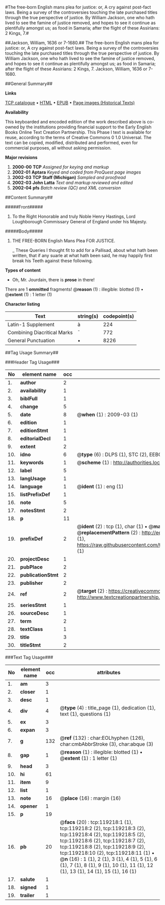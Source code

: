 #The free-born English mans plea for justice: or, A cry against post-fact laws. Being a survey of the controversies touching the late purchased titles through the true perspective of justice. By William Jackson, one who hath lived to see the famine of justice removed, and hopes to see it continue as plentifully amongst us; as food in Samaria; after the flight of these Assirians: 2 Kings, 7.#

##Jackson, William, 1636 or 7-1680.##
The free-born English mans plea for justice: or, A cry against post-fact laws. Being a survey of the controversies touching the late purchased titles through the true perspective of justice. By William Jackson, one who hath lived to see the famine of justice removed, and hopes to see it continue as plentifully amongst us; as food in Samaria; after the flight of these Assirians: 2 Kings, 7.
Jackson, William, 1636 or 7-1680.

##General Summary##

**Links**

[TCP catalogue](http://www.ota.ox.ac.uk/tcp/)  • 
[HTML](http://tei.it.ox.ac.uk/tcp/Texts-HTML/free/A67/A67913.html)  • 
[EPUB](http://tei.it.ox.ac.uk/tcp/Texts-EPUB/free/A67/A67913.epub) • 
[Page images (Historical Texts)](https://data.historicaltexts.jisc.ac.uk/view?pubId=eebo-99866929e&pageId=eebo-99866929e-119218-1)

**Availability**

This keyboarded and encoded edition of the
	       work described above is co-owned by the institutions
	       providing financial support to the Early English Books
	       Online Text Creation Partnership. This Phase I text is
	       available for reuse, according to the terms of Creative
	       Commons 0 1.0 Universal. The text can be copied,
	       modified, distributed and performed, even for
	       commercial purposes, all without asking permission.

**Major revisions**

1. __2000-00__ __TCP__ *Assigned for keying and markup*
1. __2002-01__ __Aptara__ *Keyed and coded from ProQuest page images*
1. __2002-03__ __TCP Staff (Michigan)__ *Sampled and proofread*
1. __2002-03__ __John Latta__ *Text and markup reviewed and edited*
1. __2002-04__ __pfs__ *Batch review (QC) and XML conversion*

##Content Summary##

#####Front#####

1. To the Right Honorable and truly
Noble Henry Hastings, Lord Loughborough
Commissary General of
England under his Majesty.

#####Body#####

1. THE
FREE-BORN
English Mans Plea
FOR
JUSTICE.

    _ These Queries I thought fit to add for a Pallisad, about what hath been
written, that if any suarle at what hath been said, he may
happily first break his Teeth against these following.

**Types of content**

  * Oh, Mr. Jourdain, there is **prose** in there!

There are 1 **ommitted** fragments! 
 @__reason__ (1) : illegible: blotted (1)  •  @__extent__ (1) : 1 letter (1)

**Character listing**


|Text|string(s)|codepoint(s)|
|---|---|---|
|Latin-1 Supplement|à|224|
|Combining             Diacritical Marks|̄|772|
|General Punctuation|•|8226|

##Tag Usage Summary##

###Header Tag Usage###

|No|element name|occ|attributes|
|---|---|---|---|
|1.|__author__|2||
|2.|__availability__|1||
|3.|__biblFull__|1||
|4.|__change__|5||
|5.|__date__|8| @__when__ (1) : 2009-03 (1)|
|6.|__edition__|1||
|7.|__editionStmt__|1||
|8.|__editorialDecl__|1||
|9.|__extent__|2||
|10.|__idno__|6| @__type__ (6) : DLPS (1), STC (2), EEBO-CITATION (1), PROQUEST (1), VID (1)|
|11.|__keywords__|1| @__scheme__ (1) : http://authorities.loc.gov/ (1)|
|12.|__label__|5||
|13.|__langUsage__|1||
|14.|__language__|1| @__ident__ (1) : eng (1)|
|15.|__listPrefixDef__|1||
|16.|__note__|5||
|17.|__notesStmt__|2||
|18.|__p__|11||
|19.|__prefixDef__|2| @__ident__ (2) : tcp (1), char (1)  •  @__matchPattern__ (2) : ([0-9\-]+):([0-9IVX]+) (1), (.+) (1)  •  @__replacementPattern__ (2) : http://eebo.chadwyck.com/downloadtiff?vid=$1&page=$2 (1), https://raw.githubusercontent.com/textcreationpartnership/Texts/master/tcpchars.xml#$1 (1)|
|20.|__projectDesc__|1||
|21.|__pubPlace__|2||
|22.|__publicationStmt__|2||
|23.|__publisher__|2||
|24.|__ref__|2| @__target__ (2) : https://creativecommons.org/publicdomain/zero/1.0/ (1), http://www.textcreationpartnership.org/docs/. (1)|
|25.|__seriesStmt__|1||
|26.|__sourceDesc__|1||
|27.|__term__|2||
|28.|__textClass__|1||
|29.|__title__|3||
|30.|__titleStmt__|2||


###Text Tag Usage###

|No|element name|occ|attributes|
|---|---|---|---|
|1.|__am__|3||
|2.|__closer__|1||
|3.|__desc__|1||
|4.|__div__|4| @__type__ (4) : title_page (1), dedication (1), text (1), questions (1)|
|5.|__ex__|3||
|6.|__expan__|3||
|7.|__g__|132| @__ref__ (132) : char:EOLhyphen (126), char:cmbAbbrStroke (3), char:abque (3)|
|8.|__gap__|1| @__reason__ (1) : illegible: blotted (1)  •  @__extent__ (1) : 1 letter (1)|
|9.|__head__|3||
|10.|__hi__|61||
|11.|__item__|9||
|12.|__list__|1||
|13.|__note__|16| @__place__ (16) : margin (16)|
|14.|__opener__|1||
|15.|__p__|19||
|16.|__pb__|20| @__facs__ (20) : tcp:119218:1 (1), tcp:119218:2 (2), tcp:119218:3 (2), tcp:119218:4 (2), tcp:119218:5 (2), tcp:119218:6 (2), tcp:119218:7 (2), tcp:119218:8 (2), tcp:119218:9 (2), tcp:119218:10 (2), tcp:119218:11 (1)  •  @__n__ (16) : 1 (1), 2 (1), 3 (1), 4 (1), 5 (1), 6 (1), 7 (1), 8 (1), 9 (1), 10 (1), 11 (1), 12 (1), 13 (1), 14 (1), 15 (1), 16 (1)|
|17.|__salute__|1||
|18.|__signed__|1||
|19.|__trailer__|1||
